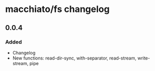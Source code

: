 # macchiato/fs changelog


## 0.0.4

### Added
- Changelog
- New functions: read-dir-sync, with-separator, read-stream, write-stream, pipe